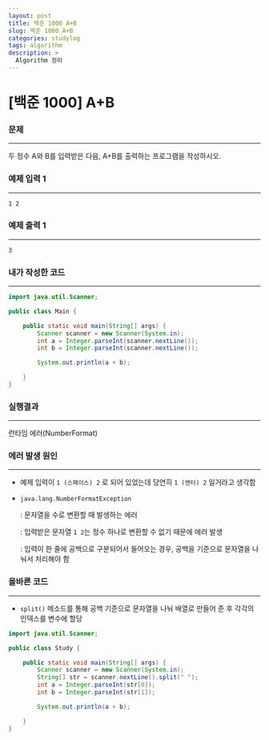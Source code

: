 ```yaml
---
layout: post
title: 백준 1000 A+B
slug: 백준 1000 A+B
categories: studylog
tags: algorithm
description: >
  Algorithm 정리
---
```


# [백준 1000] A+B

### 문제
---

두 정수 A와 B를 입력받은 다음, A+B를 출력하는 프로그램을 작성하시오.
   

### 예제 입력 1
---

```markdown
1 2
```

### 예제 출력 1
---

```markdown
3
```

### 내가 작성한 코드
---

```java
import java.util.Scanner;

public class Main {

    public static void main(String[] args) {
        Scanner scanner = new Scanner(System.in);
        int a = Integer.parseInt(scanner.nextLine());
        int b = Integer.parseInt(scanner.nextLine());

        System.out.println(a + b);

    }
}
```

### 실행결과
---

런타임 에러(NumberFormat)

### 에러 발생 원인
---

- 예제 입력이 `1 (스페이스) 2` 로 되어 있었는데 당연히 `1 (엔터) 2` 일거라고 생각함

- `java.lang.NumberFormatException`

    : 문자열을 수로 변환할 때 발생하는 에러 

    : 입력받은 문자열 `1 2`는 정수 하나로 변환할 수 없기 때문에 에러 발생

    : 입력이 한 줄에 공백으로 구분되어서 들어오는 경우, 공백을 기준으로 문자열을 나눠서 처리해야 함
    
      

### 올바른 코드
---

- `split()` 메소드를 통해 공백 기준으로 문자열을 나눠 배열로 만들어 준 후 각각의 인덱스를 변수에 할당

```java
import java.util.Scanner;

public class Study {

    public static void main(String[] args) {
        Scanner scanner = new Scanner(System.in);
        String[] str = scanner.nextLine().split(" ");
        int a = Integer.parseInt(str[0]);
        int b = Integer.parseInt(str[1]);

        System.out.println(a + b);

    }
}
```